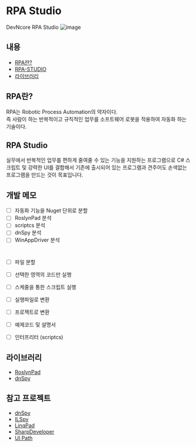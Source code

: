 # RPA Studio
DevNcore RPA Studio
![image](https://user-images.githubusercontent.com/52397976/168648148-878f79d6-ec48-443d-af0a-788492bccc69.png)

## 내용
- [RPA란?](#rpa란)
- [RPA-STUDIO](#rpa-studio)
- [라이브러리](#라이브러리)

## RPA란?

RPA는 Robotic Process Automation의 약자이다.<br>
즉 사람이 하는 반복적이고 규칙적인 업무를 소프트웨어 로봇을 적용하여 자동화 하는 기술이다. 

## RPA Studio

실무에서 반복적인 업무를 편하게 줄여줄 수 있는 기능을 지원하는 프로그램으로 C# 스크립트 및 강력한 UI를 결합해서 기존에 출시되어 있는 프로그램과 견주어도 손색없는 프로그램을 만드는 것이 목표입니다.

## 개발 메모

- [ ] 자동화 기능을 Nuget 단위로 분할
- [ ] RoslynPad 분석
- [ ] scriptcs 분석
- [ ] dnSpy 분석
- [ ] WinAppDriver 분석
#
- [ ] 파일 분할
- [ ] 선택한 영역의 코드만 실행
- [ ] 스케줄을 통한 스크립트 실행
- [ ] 실행파일로 변환
- [ ] 프로젝트로 변환
- [ ] 예제코드 및 설명서
- [ ] 인터프리터 (scriptcs)



## 라이브러리

- [RoslynPad](https://github.com/roslynpad/roslynpad)<br>
- [dnSpy](https://github.com/dnSpy/dnSpy)<br>

## 참고 프로젝트
- [dnSpy](https://github.com/dnSpy/dnSpy)<br>
- [ILSpy](https://github.com/icsharpcode/ILSpy)
- [LinqPad](#)
- [SharpDeveloper](#)
- [UI Path](#)
